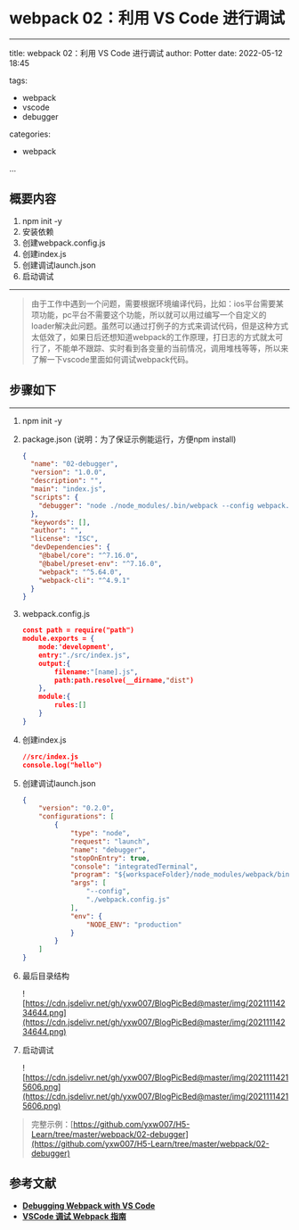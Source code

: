 # webpack 02：利用 VS Code 进行调试

---

title:  webpack 02：利用 VS Code 进行调试
author: Potter
date: 2022-05-12 18:45

tags:

- webpack
- vscode
- debugger

categories:

- webpack

...

## 概要内容

1. npm init -y
2. 安装依赖
3. 创建webpack.config.js
4. 创建index.js
5. 创建调试launch.json
6. 启动调试

---

> 由于工作中遇到一个问题，需要根据环境编译代码，比如：ios平台需要某项功能，pc平台不需要这个功能，所以就可以用过编写一个自定义的loader解决此问题。虽然可以通过打例子的方式来调试代码，但是这种方式太低效了，如果日后还想知道webpack的工作原理，打日志的方式就太可行了，不能单不跟踪、实时看到各变量的当前情况，调用堆栈等等，所以来了解一下vscode里面如何调试webpack代码。
>

<!--more-->

## 步骤如下

---

1. npm init -y
2. package.json (说明：为了保证示例能运行，方便npm install)

    ```json
    {
      "name": "02-debugger",
      "version": "1.0.0",
      "description": "",
      "main": "index.js",
      "scripts": {
        "debugger": "node ./node_modules/.bin/webpack --config webpack.config.js"
      },
      "keywords": [],
      "author": "",
      "license": "ISC",
      "devDependencies": {
        "@babel/core": "^7.16.0",
        "@babel/preset-env": "^7.16.0",
        "webpack": "^5.64.0",
        "webpack-cli": "^4.9.1"
      }
    }
    ```

3. webpack.config.js

    ```json
    const path = require("path")
    module.exports = {
        mode:'development',
        entry:"./src/index.js",
        output:{
            filename:"[name].js",
            path:path.resolve(__dirname,"dist")
        },
        module:{
            rules:[]
        }
    }
    ```

4. 创建index.js

    ```json
    //src/index.js
    console.log("hello")
    ```

5. 创建调试launch.json

    ```json
    {
        "version": "0.2.0",
        "configurations": [
            {
                "type": "node",
                "request": "launch",
                "name": "debugger",
                "stopOnEntry": true,
                "console": "integratedTerminal",
                "program": "${workspaceFolder}/node_modules/webpack/bin/webpack.js",
                "args": [
                    "--config",
                    "./webpack.config.js"
                ],
                "env": {
                    "NODE_ENV": "production"
                }
            }
        ]
    }
    ```

6. 最后目录结构

    ![https://cdn.jsdelivr.net/gh/yxw007/BlogPicBed@master/img/20211114234644.png](https://cdn.jsdelivr.net/gh/yxw007/BlogPicBed@master/img/20211114234644.png)

7. 启动调试

    ![https://cdn.jsdelivr.net/gh/yxw007/BlogPicBed@master/img/20211114215606.png](https://cdn.jsdelivr.net/gh/yxw007/BlogPicBed@master/img/20211114215606.png)

> 完整示例：[https://github.com/yxw007/H5-Learn/tree/master/webpack/02-debugger](https://github.com/yxw007/H5-Learn/tree/master/webpack/02-debugger)
>

## 参考文献

- **[Debugging Webpack with VS Code](https://medium.com/@jsilvax/debugging-webpack-with-vs-code-b14694db4f8e)**
- **[VSCode 调试 Webpack 指南](https://zhuanlan.zhihu.com/p/108939782)**
